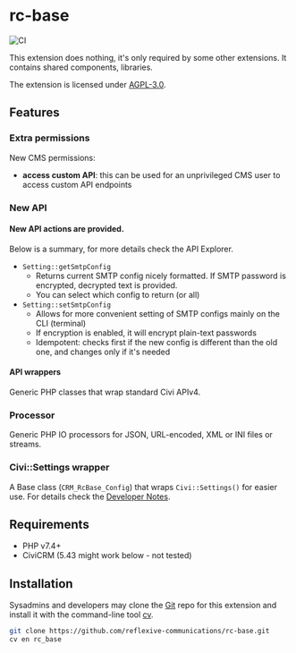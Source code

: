 # rc-base

![CI](https://github.com/reflexive-communications/rc-base/workflows/CI/badge.svg)

This extension does nothing, it's only required by some other extensions. It contains shared components, libraries.

The extension is licensed under [AGPL-3.0](LICENSE.txt).

## Features

### Extra permissions

New CMS permissions:

- **access custom API**: this can be used for an unprivileged CMS user to access custom API endpoints

### New API

#### New API actions are provided.

Below is a summary, for more details check the API Explorer.

- `Setting::getSmtpConfig`
    - Returns current SMTP config nicely formatted. If SMTP password is encrypted, decrypted text is provided.
    - You can select which config to return (or all)
- `Setting::setSmtpConfig`
    - Allows for more convenient setting of SMTP configs mainly on the CLI (terminal)
    - If encryption is enabled, it will encrypt plain-text passwords
    - Idempotent: checks first if the new config is different than the old one, and changes only if it's needed

#### API wrappers

Generic PHP classes that wrap standard Civi APIv4.

### Processor

Generic PHP IO processors for JSON, URL-encoded, XML or INI files or streams.

### Civi::Settings wrapper

A Base class (`CRM_RcBase_Config`) that wraps `Civi::Settings()` for easier use. For details check
the [Developer Notes](DEVELOPER.md).

## Requirements

* PHP v7.4+
* CiviCRM (5.43 might work below - not tested)

## Installation

Sysadmins and developers may clone the [Git](https://en.wikipedia.org/wiki/Git) repo for this extension and install it
with the command-line tool [cv](https://github.com/civicrm/cv).

```bash
git clone https://github.com/reflexive-communications/rc-base.git
cv en rc_base
```
